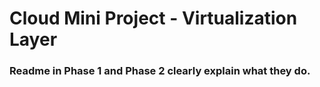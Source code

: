 # Cloud Mini Project - Virtualization Layer 

### Readme in Phase 1 and Phase 2 clearly explain what they do.
